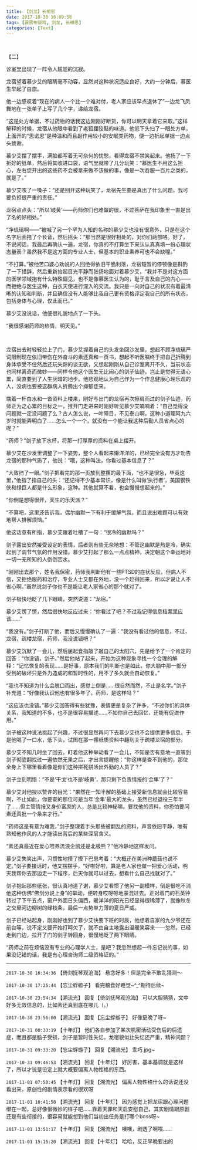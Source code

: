 ```yaml
---
title: 【剑龙】长相思
date: 2017-10-30 16:09:58
tags: [霹雳布袋戏, 剑龙, 长相思]
categories: [Text]
---
```


<p dir="ltr"  ><br /></p> 
<p dir="ltr"  >【二】</p> 
<p dir="ltr"  >诊室里出现了一阵令人尴尬的沉寂。</p> 
<p dir="ltr"  >龙宿望着慕少艾的眼睛毫不动容，显然对这种状况适应良好，大约一分钟后，慕医生举起了白旗。</p> 
<p dir="ltr"  >他一边感叹着“现在的病人一个比一个难对付，老人家应该早点退休了”一边龙飞凤舞地在一张单子上写了几个字，递给龙宿。</p> 
<p dir="ltr"  >“这是处方单据，不过药物的话我这边刚刚好断货，你可以明天拿着它来取。”这样解释的时候，龙宿从他眼中看到了老狐狸狡黠的味道。他低下头扫了一眼处方单，上面开的“思诺思”是种温和而且副作用较小的安眠类药物，便一边折起单据一边点头致谢。</p> 
<p dir="ltr"  >慕少艾摆了摆手，满脸都写着无可奈何的忧愁，看得龙宿不禁笑起来。他扬了一下折好的纸单，然后将其收进口袋，语气里就带了几分玩笑：“慕医生不用这么担心，左右您开出的这些药不会被拿来做不该做的事，像是一次吞服一百片之类的，就是了。”</p> 
<p dir="ltr"  >慕少艾咳了一嗓子：“还是别开这种玩笑了，龙宿先生要是真出了什么问题，我可要负担很严重的责任。”</p> 
<p dir="ltr"  >龙宿点点头：“所以‘岐黄’——药师你们也难做的很，不过菩萨在我印象里一直是出了名的好相处。”</p> 
<p dir="ltr"  >“净琉璃啊——”被喊了另一个罕为人知的名称的慕少艾也没有很意外，只是在这个名字后面拖了个长音，然后摇头：“那当然是很好相处的，对你们两部咯。好了，不说闲话，我最后再确认一遍，龙宿，你真的不打算坐下来认认真真填一份心理状态量表？虽然我不是这方面的专业人士，但基本的职业素养可也不会缺喔。”</p> 
<p dir="ltr"  >“不打算。”被他苦口婆心劝说的人回绝得依旧干脆利落，龙宿短暂的停顿像是斟酌了一下措辞，然后重新抬起目光平静而张扬地面对着慕少艾，“我并不是对这方面的医学领域抱有什么特殊偏见，也不是像慕医生认为的，耻于言及自己的内心——而拒绝与医生这种，白衣天使进行深入的交流。我只是一向对自己的状况有着最清晰的认知和判断，并且确信没有人能够比我自己更有资格评定我自己的所有状态，包括身体与心理，仅此而已。”</p> 
<p dir="ltr"  >慕少艾没说话，他便很礼貌地点了一下头。</p> 
<p dir="ltr"  >“我很感谢药师的热情，明天见。”</p> 
<p dir="ltr"  >&nbsp;</p> 
<p dir="ltr"  >龙宿出去时轻轻拉上了门，慕少艾捏着自己的头发坐回沙发里，想起不顾净琉璃严词限制现在依旧带伤在外奋斗的素还真和一页书，想起不听医嘱终于把自己折腾到身体承受不住然后还玩失踪的谈无欲，又想起刚刚从自己诊室离开不久，当前状态也同样离奇而微妙——同样令他这个医生无比闹心的剑子仙迹，岂止是觉得无语心累，简直要到了人生灰暗的地步。他悲观地认为自己作为一个作息健康心理乐观的人，没病也要被这群病人折腾出个抑郁症来。</p> 
<p dir="ltr"  >端着一杯白水和一沓资料上楼来，刚好与出门的龙宿再次擦肩而过的剑子仙迹，药师正为之心累的目标之一，推开门走进来时刚好听见慕少艾喃喃着：“自己觉得没问题就一定没问题了么？古人怎么说，一叶障目，不见泰山啊，这种小道理阿九六岁时就能弄明白了……怎么一个一个，就没有一个能让我这种后勤人员省点心的呢？”</p> 
<p dir="ltr"  >“药师？”剑子放下水杯，将那一打厚厚的资料在桌上摆开。</p> 
<p dir="ltr"  >慕少艾在沙发里调整了一下姿势，整个人看起来懒洋洋的，已经完全没有方才劝告龙宿的那种气质了，他说：“哦，这种叫法，你看过基本信息了？”</p> 
<p dir="ltr"  >“大致扫了一眼。”剑子把看完的那一页放到整摞的最下面，“也不是很急，毕竟这里，”他指了指自己的头：“还记得不少基本常识，像是什么叫做‘执行者’，美国钢铁侠和绿巨人都是什么形象，这种。其他就算不看，也会慢慢想起来的。”</p> 
<p dir="ltr"  >“你倒是想得很开，天生的乐天派？”</p> 
<p dir="ltr"  >“不算吧，这里还告诉我，偶尔幽默一下有利于缓解气氛，而且说出难题可以有效地帮人排解烦恼。”</p> 
<p dir="ltr"  >他这话意有所指，慕少艾跟着吐槽了一句：“很冷的幽默吗？”</p> 
<p dir="ltr"  >剑子露出安然接受设定的表情，后者则有些无奈地想：不管这幽默是热是冷，确实起到了调节气氛的作用没错。慕少艾打起了那么一点点精神，决定朝这个幸运地对一切一无所知的人倒倒苦水。</p> 
<p dir="ltr"  >“刚刚出去那个，姓名我保密，药师我判断他有一些PTSD的症状反应，但病人不信，又拒绝服药和治疗，专业人士又都在外地，没一个赶得回来，所以才说让人不省心啊。”虽然说剑子你也不是能让老人家省心的那个就对了。</p> 
<p dir="ltr"  >剑子极快地眨了几下眼睛，突然说道：“龙宿。”</p> 
<p dir="ltr"  >慕少艾愣了愣，然后很快地反应过来：“你看过了吧？不过我记得信息档案里应该……”</p> 
<p dir="ltr"  >“我没有。”剑子打断了他，而后又慢慢确认了一遍：“我没有看过他的信息，不过，龙宿，疏楼龙宿，药师，我没说错吧？”</p> 
<p dir="ltr"  >慕少艾沉默了一会儿，然后屈起食指敲了敲自己的太阳穴，先是给予了一个肯定的回答：“你没错，剑子。”然后他站了起来，开始为这种现象寻找一个合理的解释：“记忆恢复的表现……是好事，原本我们的判断也是如此，你大脑中那一部分受到的破坏只是外力造成的和暂时性的，用不了多久就会自动恢复。”</p> 
<p dir="ltr"  >“我也不知道为什么会脱口而出，感觉上倒是……很自然而然，不止是名字。”剑子补充道：“好像我认识他也有很多年了，药师，是这样吗？”</p> 
<p dir="ltr"  >“这应该也没错。”慕少艾回答得有些犹豫，表情更是复杂了许多，“不过你们的具体关系，我知道的不多，也不是很容易描述……不如你自己去回忆，还能有促进作用。”</p> 
<p dir="ltr"  >剑子被这种说法挑起了兴趣，不过很显然再问下去慕少艾也不会提供更多信息，于是他喝了一口水，低下头，试图在那一摞纸质资料中翻到关于疏楼龙宿的部分。</p> 
<p dir="ltr"  >慕少艾不知几时坐了回去，盯着他这种举动看了一会儿，不知是否有意地一直等到剑子彻底翻找过一遍依然无果之后，才出言提醒他：“你这样是查不到他的，那位全身上下哪里看着像是你们这种拼死拼活出外勤的人员了？”</p> 
<p dir="ltr"  >剑子立刻明悟：“不是‘干戈’也不是‘岐黄’，那只剩下负责情报的‘金隼’了？”</p> 
<p dir="ltr"  >慕少艾对他投以赞许的目光：“果然在一知半解的基础上接受新信息就会比较容易啊，不止如此，你要查的那位可是当年‘金隼’最大的龙头，虽然已经退役三年半了……但主管情报又身价富庶的人，总是比较神秘嘛。要找他的资料，你恐怕要问素还真批一个条来才行。”</p> 
<p dir="ltr"  >“药师这是有意为难我，”剑子整理着手头那些被翻乱的资料，声音依旧平静，唯有熟知他作风的人才能读出背后的某些深层含义。</p> 
<p dir="ltr"  >“素还真最近在爱心喂养流浪企鹅还是北极熊？”他冷静地这样发问。</p> 
<p dir="ltr"  >慕少艾失笑出声，习惯性地摸了摸下巴思考着：“大概还在美洲种蘑菇也说不定。”剑子要接话时，他又摆摆手，“好啦好啦，算是老人家也做一把爱心活动，明天我帮你去那边走一下程序，后天你就可以过去，想看什么自己找就对了。”</p> 
<p dir="ltr"  >剑子抱起那些纸张，很认真地道了谢，慕少艾看惯了他另一副模样，倒是很吃不消他这种仿佛“佛剑分说上身”的举动，便转身哎呀呀地蒙混过去。正对着门的石英钟转过了下午五点，窗户外面日头偏西，暖洋洋的阳光已经显得很稀薄了，就像秋冬之交里河边柳树的绿枝条，最后一点势单力薄的夏日严威。</p> 
<p dir="ltr"  >剑子已经站起身，刚刚好也到了慕少艾快要下班的时辰，他想着自家的九少爷还在前台等，说不定又要开始打呵欠了，就不由自主地露出温暖笑容来——忽然，已经走到门边，拉开了门的剑子转回身，很慢地眨了两下眼睛。</p> 
<p dir="ltr"  >“药师之前在烦恼没有专业的心理学人士，是吧？我忽然想起一件忘记说的事，如果没记错的话，我是有心理咨询师二级资格证的。”</p>

<!-- more -->

---

`2017-10-30 16:34:36` 【倚剑抚琴观沧海】 悬念好多！但是完全不敢乱猜测～

`2017-10-30 17:25:44` 【忘尘蜉蝣子】 看完粮食好睡觉~^\_^期待后续~

`2017-10-30 23:54:34` 【溯流光】 回复【倚剑抚琴观沧海】 可以大胆猜猜，文中好多无效信息的，比如素还真到底在哪儿（。）

`2017-10-30 23:56:00` 【溯流光】 回复【忘尘蜉蝣子】 好像更晚了呀~

`2017-10-31 08:33:19` 【十年灯】 他们各自参加了某次机密活动受伤后的后遗症，而且都是脑子受损，剑子是暂时性失忆，龙宿貌似比失忆还严重，精神问题？

`2017-10-31 09:33:20` 【忘尘蜉蝣子】 回复【溯流光】 乖巧.jpg~

`2017-10-31 09:46:53` 【溯流光】 回复【十年灯】 好厉害，基本基调就是这样了，所以才说是设定上就大概要偏离人物性格的东西。

`2017-11-01 07:50:45` 【十年灯】 回复【溯流光】 偏离人物性格什么的话说还没看出来，原创性的剧情表示看的很欢呀

`2017-11-01 10:41:50` 【溯流光】 回复【十年灯】 因为感觉上把龙宿跟心理问题绑在一起，总好像很微妙的样子吧……靠着天罪和天启安慰自己，其实剧情跟原剧还是有些衔接的，很容易就能想到他们当初出任务是打哪个boss呀~

`2017-11-01 13:51:17` 【十年灯】 回复【溯流光】 噢噢，剧透了啊喂……

`2017-11-01 15:15:20` 【溯流光】 回复【十年灯】 哈哈，反正早晚要出的
